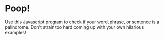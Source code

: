 # Poop!
Use this Javascript program to check if your word, phrase, or sentence is a palindrome. Don't strain too hard coming up with your own hilarious examples!
